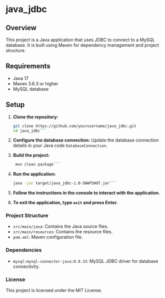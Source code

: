 # java_jdbc

## Overview
This project is a Java application that uses JDBC to connect to a MySQL database. It is built using Maven for dependency management and project structure.

## Requirements
- Java 17
- Maven 3.6.3 or higher
- MySQL database

## Setup

1. **Clone the repository:**
   ```sh
   git clone https://github.com/yourusername/java_jdbc.git
   cd java_jdbc```

2. **Configure the database connection:** Update the database connection details in your Java code `DatabaseConnection`.

3. **Build the project:**
   ```sh
    mvn clean package```
   
4. **Run the application:**
    ```sh
    java -jar target/java_jdbc-1.0-SNAPSHOT.jar```
   
5. **Follow the instructions in the console to interact with the application.**
6. **To exit the application, type `exit` and press Enter.**

### Project Structure
- `src/main/java`: Contains the Java source files.
- `src/main/resources`: Contains the resource files.
- `pom.xml`: Maven configuration file.


### Dependencies
- `mysql:mysql-connector-java:8.0.33`: MySQL JDBC driver for database connectivity.


### License
This project is licensed under the MIT License.

